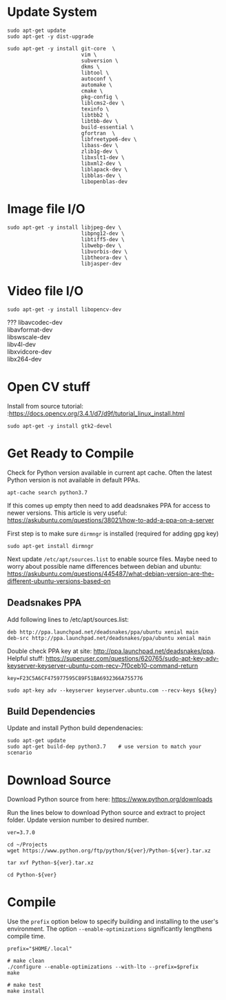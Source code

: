 

# Update System

    sudo apt-get update
    sudo apt-get -y dist-upgrade

    sudo apt-get -y install git-core  \
                            vim \
                            subversion \
                            dkms \
                            libtool \
                            autoconf \
                            automake \
                            cmake \
                            pkg-config \
                            liblcms2-dev \
                            texinfo \
                            libtbb2 \
                            libtbb-dev \
                            build-essential \
                            gfortran  \
                            libfreetype6-dev \
                            libass-dev \
                            zlib1g-dev \
                            libxslt1-dev \
                            libxml2-dev \
                            liblapack-dev \
                            libblas-dev \
                            libopenblas-dev

# Image file I/O

    sudo apt-get -y install libjpeg-dev \
                            libpng12-dev \
                            libtiff5-dev \
                            libwebp-dev \
                            libvorbis-dev \
                            libtheora-dev \
                            libjasper-dev

# Video file I/O

    sudo apt-get -y install libopencv-dev

???                            libavcodec-dev \
                            libavformat-dev \
                            libswscale-dev \
                            libv4l-dev \
                            libxvidcore-dev \
                            libx264-dev


# Open CV stuff

Install from source tutorial: :https://docs.opencv.org/3.4.1/d7/d9f/tutorial_linux_install.html

    sudo apt-get -y install gtk2-devel



# Get Ready to Compile

Check for Python version available in current apt cache. Often the latest Python version is not
available in default PPAs.

    apt-cache search python3.7

If this comes up empty then need to add deadsnakes PPA for access to newer versions.
This article is very useful: https://askubuntu.com/questions/38021/how-to-add-a-ppa-on-a-server

First step is to make sure `dirmngr` is installed (required for adding gpg key)

    sudo apt-get install dirmngr

Next update `/etc/apt/sources.list` to enable source files.  Maybe need to worry about possible
name differences between debian and ubuntu: https://askubuntu.com/questions/445487/what-debian-version-are-the-different-ubuntu-versions-based-on


## Deadsnakes PPA

Add following lines to /etc/apt/sources.list:

    deb http://ppa.launchpad.net/deadsnakes/ppa/ubuntu xenial main
    deb-src http://ppa.launchpad.net/deadsnakes/ppa/ubuntu xenial main

Double check PPA key at site: http://ppa.launchpad.net/deadsnakes/ppa.
Helpful stuff: https://superuser.com/questions/620765/sudo-apt-key-adv-keyserver-keyserver-ubuntu-com-recv-7f0ceb10-command-return

    key=F23C5A6CF475977595C89F51BA6932366A755776

    sudo apt-key adv --keyserver keyserver.ubuntu.com --recv-keys ${key}


## Build Dependencies

Update and install Python build dependenacies:

    sudo apt-get update
    sudo apt-get build-dep python3.7    # use version to match your scenario



# Download Source

Download Python source from here: https://www.python.org/downloads

Run the lines below to download Python source and extract to project folder.  Update version
number to desired number.

    ver=3.7.0

    cd ~/Projects
    wget https://www.python.org/ftp/python/${ver}/Python-${ver}.tar.xz

    tar xvf Python-${ver}.tar.xz

    cd Python-${ver}


# Compile

Use the `prefix` option below to specify building and installing to the user's environment.
The option `--enable-optimizations` significantly lengthens compile time.

    prefix="$HOME/.local"

    # make clean
    ./configure --enable-optimizations --with-lto --prefix=$prefix
    make

    # make test
    make install
